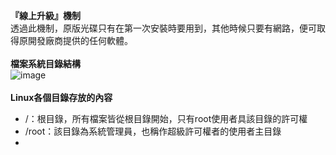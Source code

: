 **『線上升級』機制**<br>
透過此機制，原版光碟只有在第一次安裝時要用到，其他時候只要有網路，便可取得原開發廠商提供的任何軟體。<br>
<br>
**檔案系統目錄結構**<br>
![image](https://user-images.githubusercontent.com/91866984/143556100-09381f3b-fc97-4407-aaad-91e14e92a5df.png)<br>
<br>
**Linux各個目錄存放的內容**<br>
* /：根目錄，所有檔案皆從根目錄開始，只有root使用者具該目錄的許可權<br>
* /root：該目錄為系統管理員，也稱作超級許可權者的使用者主目錄<br>
* 
